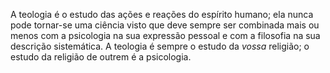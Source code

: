 ﻿A teologia é o estudo das ações e reações do espírito humano; ela nunca pode tornar-se uma ciência visto que deve sempre ser combinada mais ou menos com a psicologia na sua expressão pessoal e com a filosofia na sua descrição sistemática. A teologia é sempre o estudo da *vossa* religião; o estudo da religião de outrem é a psicologia.